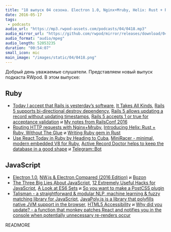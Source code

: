```yaml
---
title: "18 выпуск 04 сезона. Electron 1.0, Nginx+Mruby, Helix: Rust + Ruby, NW.js & Electron Compared, Talisman и прочее"
date: 2016-05-17
tags:
 - podcasts
audio_url: "https://mp3.rwpod-assets.com/podcasts/04/0418.mp3"
audio_mirror_url: "https://github.com/rwpod/mirror/releases/download/04.18/0418.mp3"
audio_format: "audio/mpeg"
audio_length: 52053235
duration: "00:54:07"
small_icon: mic
main_image: "/images/static/04/0418.png"
---
```


Добрый день уважаемые слушатели. Представляем новый выпуск подкаста RWpod. В этом выпуске:

## Ruby

 - [Today I accept that Rails is yesterday’s software](https://medium.com/@deathdisco/today-i-accept-that-rails-is-yesterday-s-software-b5af35c9af39), [It Takes All Kinds](http://www.codethinked.com/it-takes-all-kinds), [Rails 5 supports bi-directional destroy dependency](http://blog.bigbinary.com/2016/05/12/Rails-5-supports-bi-directional-destroy-dependency.html), [Rails 5 allows updating a record without updating timestamps](http://blog.bigbinary.com/2016/05/09/rails-5-allows-updating-without-updating-timestamps.html), [Rails 5 accepts 1 or true for acceptance validation](http://blog.bigbinary.com/2016/05/13/rails-5-accepts-1-or-true-for-acceptance-validation.html) и [My notes from RailsConf 2016](http://blog.iempire.ru/2016/05/09/railsconf-2016/)
 - [Routing HTTP requests with Nginx+Mruby](http://hokstadconsulting.com/nginx/mruby-virtualhosts), [Introducing Helix: Rust + Ruby, Without The Glue](http://blog.skylight.io/introducing-helix/) и [Writing Ruby gem in Rust](http://undefined-reference.org/2016/05/14/writing-rubygem-in-rust.html)
 - [Use React Today in Ruby by Heading to Cuba](http://www.sitepoint.com/use-react-today-in-ruby-by-heading-to-cuba/), [MiniRacer - minimal, modern embedded V8 for Ruby](https://github.com/discourse/mini_racer), [Active Record Doctor helps to keep the database in a good shape](https://github.com/gregnavis/active_record_doctor) и [Telegram::Bot](https://github.com/telegram-bot-rb/telegram-bot)

## JavaScript

 - [Electron 1.0](http://electron.atom.io/blog/2016/05/11/electron-1-0), [NW.js & Electron Compared (2016 Edition)](http://tangiblejs.com/posts/nw-js-and-electron-compared-2016-edition) и [Bozon](https://github.com/railsware/bozon)
 - [The Three Big Lies About JavaScript](https://medium.com/javascript-non-grata/the-three-big-lies-about-javascript-e227cabe3beb), [12 Extremely Useful Hacks for JavaScript](https://blog.jscrambler.com/12-extremely-useful-hacks-for-javascript/), [A Look at ES6 Sets](http://www.barbarianmeetscoding.com/blog/2016/05/12/a-look-at-es6-sets/) и [So you want to make a PostCSS plugin](https://css-tricks.com/want-make-postcss-plugin/)
 - [Talisman - a straightforward & modular NLP, machine learning & fuzzy matching library for JavaScript](https://yomguithereal.github.io/talisman/), [JavaPoly.js is a library that polyfills native JVM support in the browser](https://www.javapoly.com/), [HTML5 Accessibility](http://stevefaulkner.github.io/HTML5accessibility/) и [Why did you update? - a function that monkey patches React and notifies you in the console when potentially unnecessary re-renders occur](https://github.com/garbles/why-did-you-update)


READMORE
